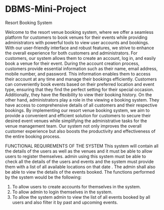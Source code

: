 # DBMS-Mini-Project
Resort Booking System

Welcome to the resort venue booking system, where we offer a seamless platform for customers to book venues for their events while providing administrators with powerful tools to view user accounts and bookings. With our user-friendly interface and robust features, we strive to enhance the overall experience for both customers and administrators. For customers, our system allows them to create an account, log in, and easily book a venue for their event. During the account creation process, customers provide essential information such as their name, email address, mobile number, and password. This information enables them to access their account at any time and manage their bookings efficiently. Customers can conveniently book events based on their preferred location and event type, ensuring that they find the perfect setting for their special occasion. Additionally, they have the flexibility to view their booking history. On the other hand, administrators play a role in the viewing e booking system. They have access to comprehensive details of all customers and their respective 
bookings. 
By implementing our resort venue booking system, we aim to provide a convenient and efficient solution for customers to secure their desired event venues while simplifying the administrative tasks for the venue management team. Our system not only improves the overall customer experience but also boosts the productivity and effectiveness of the entire booking process.

FUNCTIONAL REQUIREMENTS OF THE SYSTEM 
This system will contain all the details of the users as well as the venues and it must be able to allow users to register themselves. admin using this system must be able to check all the details of the users and events and the system must provide them with a list of all available locations on that date . The admin shall also be able to view the details of the events booked. The functions performed by the system would be the following: 
1. To allow users to create accounts for themselves in the system. 
2. To allow admin to login themselves in the system. 
3. To allow the system admin to view the list of all events booked by all users and also filter it by past and upcoming events.

